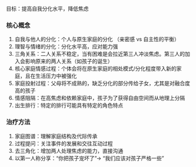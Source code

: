 目标：提高自我分化水平，降低焦虑

### 核心概念
1. 自我与他人的分化：个人与原生家庭的分化 （亲密感 vs 自主性的平衡）
2. 理智与情绪的分化：分化水平高，应对能力强
3. 三角关系：二人关系不稳定，当有困难是会拉近第三人冲淡焦虑。第三人的加入会影响原来的两人关系（如孩子的诞生）
4. 核心家庭情感过程：个体会将在原生家庭的相处模式/分化程度带入新的家庭，且在生活压力中被强化
5. 家庭投射过程：父母将不成熟的，缺乏分化的部分传给子女，尤其是对融合度高的孩子
6. 情感阻隔：在高焦虑和依赖家庭中，孩子为了获得自由空间而从地理上分隔
7. 出生排行：特定的排行可能具有特定的角色特点

### 治疗方法
1. 家庭图谱：理解家庭结构及代际传承
2. 过程提问：关注事件的发展和交往互动过程
3. 去三角化：增加两人处理焦虑的能力，直接沟通
4. 以第一人称分享：“你把孩子宠坏了”→ “我们应该对孩子严格一些”
